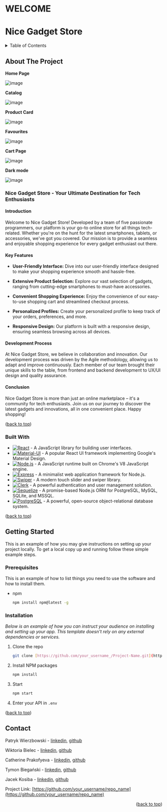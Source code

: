 # WELCOME
<h1 id="top">Nice Gadget Store</h1>

<details>
  <summary>Table of Contents</summary>
  <ol>
    <li>
      <a href="#about-the-project">About The Project</a>
      <ul>
        <li><a href="#built-with">Built With</a></li>
      </ul>
    </li>
    <li>
      <a href="#getting-started">Getting Started</a>
      <ul>
        <li><a href="#prerequisites">Prerequisites</a></li>
        <li><a href="#installation">Installation</a></li>
      </ul>
    </li>
    <li><a href="#contact">Contact</a></li>
  </ol>
</details>

<!-- ABOUT THE PROJECT -->
## About The Project

<strong>Home Page</strong>

![image](https://github.com/PL-FE-SEP23-JANUSZ3X/product_catalog/assets/132001497/7b78920d-c880-49cd-a1b5-6a7a35f3966a)

<strong>Catalog</strong>

![image](https://github.com/PL-FE-SEP23-JANUSZ3X/product_catalog/assets/132001497/cf8c2fb9-1d2b-46a5-83b5-cadeef8d46b3)

<strong>Product Card</strong>

![image](https://github.com/PL-FE-SEP23-JANUSZ3X/product_catalog/assets/132001497/abffcd69-f443-4bf7-92f9-d2d6044b2eb6)

<strong>Favourites</strong>

![image](https://github.com/PL-FE-SEP23-JANUSZ3X/product_catalog/assets/132001497/9b081f7f-3ec4-4add-93f5-1701a9b2126e)

<strong>Cart Page</strong>

![image](https://github.com/PL-FE-SEP23-JANUSZ3X/product_catalog/assets/132001497/2af8f108-8765-43de-a5f9-5f7a237dab85)

<strong>Dark mode</strong>

![image](https://github.com/PL-FE-SEP23-JANUSZ3X/product_catalog/assets/132001497/e174af6f-8ec1-4138-8d6c-0947ec820b5e)

### Nice Gadget Store - Your Ultimate Destination for Tech Enthusiasts

#### Introduction
Welcome to Nice Gadget Store! Developed by a team of five passionate programmers, our platform is your go-to online store for all things tech-related. Whether you're on the hunt for the latest smartphones, tablets, or accessories, we've got you covered. Our mission is to provide a seamless and enjoyable shopping experience for every gadget enthusiast out there.

#### Key Features

- **User-Friendly Interface:** Dive into our user-friendly interface designed to make your shopping experience smooth and hassle-free.
  
- **Extensive Product Selection:** Explore our vast selection of gadgets, ranging from cutting-edge smartphones to must-have accessories.
  
- **Convenient Shopping Experience:** Enjoy the convenience of our easy-to-use shopping cart and streamlined checkout process.
  
- **Personalized Profiles:** Create your personalized profile to keep track of your orders, preferences, and more.
  
- **Responsive Design:** Our platform is built with a responsive design, ensuring seamless browsing across all devices.

#### Development Process
At Nice Gadget Store, we believe in collaboration and innovation. Our development process was driven by the Agile methodology, allowing us to adapt and improve continuously. Each member of our team brought their unique skills to the table, from frontend and backend development to UX/UI design and quality assurance.

#### Conclusion
Nice Gadget Store is more than just an online marketplace – it's a community for tech enthusiasts. Join us on our journey to discover the latest gadgets and innovations, all in one convenient place. Happy shopping!


(<a href="#top">back to top</a>)





### Built With

* [![React](https://img.shields.io/badge/React-%2320232a.svg?logo=react&style=for-the-badge)](React-url) - A JavaScript library for building user interfaces.
* [![Material-UI](https://img.shields.io/badge/Material--UI-%230081CB.svg?logo=material-ui&style=for-the-badge)](Material-UI-url) - A popular React UI framework implementing Google's Material Design.
* [![Node.js](https://img.shields.io/badge/Node.js-%2343853D.svg?logo=node.js&style=for-the-badge)](Node.js-url) - A JavaScript runtime built on Chrome's V8 JavaScript engine.
* [![Express](https://img.shields.io/badge/Express-%23404d59.svg?logo=express&style=for-the-badge)](Express-url) - A minimalist web application framework for Node.js.
* [![Swiper](https://img.shields.io/badge/Swiper-%23000.svg?logo=swiper&style=for-the-badge)](Swiper-url) - A modern touch slider and swiper library.
* [![Clerk](https://img.shields.io/badge/Clerk-%23623CE4.svg?logo=clerk&style=for-the-badge)](Clerk-url) - A powerful authentication and user management solution.
* [![Sequelize](https://img.shields.io/badge/Sequelize-%23565B60.svg?logo=sequelize&style=for-the-badge)](Sequelize-url) - A promise-based Node.js ORM for PostgreSQL, MySQL, SQLite, and MSSQL.
* [![PostgreSQL](https://img.shields.io/badge/PostgreSQL-%23336791.svg?logo=postgresql&style=for-the-badge)](PostgreSQL-url) - A powerful, open-source object-relational database system.

(<a href="#top">back to top</a>)

## Getting Started

This is an example of how you may give instructions on setting up your project locally.
To get a local copy up and running follow these simple example steps.

### Prerequisites

This is an example of how to list things you need to use the software and how to install them.
* npm
  ```sh
  npm install npm@latest -g
  ```

### Installation

_Below is an example of how you can instruct your audience on installing and setting up your app. This template doesn't rely on any external dependencies or services._

1. Clone the repo
   ```sh
   git clone [https://github.com/your_username_/Project-Name.git](https://github.com/PL-FE-SEP23-JANUSZ3X/product_catalog.git)
   ```
2. Install NPM packages
   ```sh
   npm install
   ```
3. Start
   ```sh
   npm start
   ```
3. Enter your API in `.env`

(<a href="#top">back to top</a>)






## Contact

Patryk Wierzbowski - [linkedin](https://www.linkedin.com/in/patryk-wierzbowski-646791278/), [github](https://github.com/Patrykmclaren14)

Wiktoria Bielec - [linkedin](https://www.linkedin.com/in/wiktoria-bielec-b996b511b/), [github](https://github.com/WiktoriaBielec)

Catherine Prakofyeva - [linkedin](https://github.com/kate-prakofyeva), [github](https://github.com/kate-prakofyeva)

Tymon Biegański - [linkedin](https://www.linkedin.com/in/tymon-biega%C5%84ski-993645222/), [github](https://github.com/Timi2424)

Jacek Kosiba - [linkedin](https://www.linkedin.com/in/jacekkosiba/), [github](https://github.com/jacekkosiba)

Project Link: [https://github.com/your_username/repo_name](https://github.com/your_username/repo_name)

<p align="right">(<a href="#readme-top">back to top</a>)</p>
